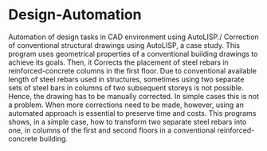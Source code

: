 # Design-Automation
Automation of design tasks in CAD environment using AutoLISP./
Correction of conventional structural drawings using AutoLISP, a case study.
This program uses geometrical properties of a conventional building drawings to achieve its goals.
Then, it Corrects the placement of steel rebars in reinforced-concrete columns in the first floor.
Due to conventional available length of steel rebars used in structures, sometimes using two separate sets of steel bars in columns of two subsequent storeys is not possible. Hence, the drawing has to be manually corrected. In simple cases this is not a problem. When more corrections need to be made, however, using an automated approach is essential to preserve time and costs. This programs shows, in a simple case, how to transform two separate steel rebars into one, in columns of the first and second floors in a conventional reinforced-concrete building.
